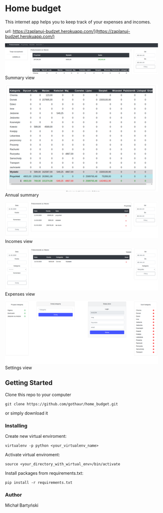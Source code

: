 # Home budget
This internet app helps you to keep track of your expenses and incomes.

url: https://zaplanuj-budzet.herokuapp.com/](https://zaplanuj-budzet.herokuapp.com/)

![Summary 1](/screenshots/summary_2.png)
Summary view

![Summary 2](/screenshots/summary_1.png)
Annual summary

![Income](/screenshots/income.png)
Incomes view

![Expenses](/screenshots/expenses.png)
Expenses view

![Settings](/screenshots/settings.png)
Settings view

## Getting Started

Clone this repo to your computer
```
git clone https://github.com/gothaur/home_budget.git
```
or simply download it

### Installing

Create new virtual enviroment:
```
virtualenv -p python <your_virtualenv_name>
```
Activate virtual enviroment:
```
source <your_directory_with_wirtual_env>/bin/activate
```
Install packages from requirements.txt:
```
pip install -r requirements.txt
```
### Author
Michał Bartyński
